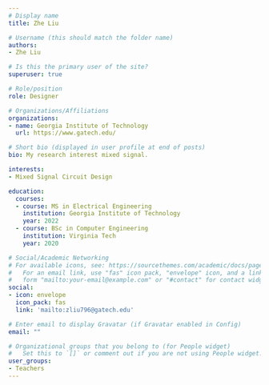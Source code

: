 ```yaml
---
# Display name
title: Zhe Liu

# Username (this should match the folder name)
authors:
- Zhe Liu

# Is this the primary user of the site?
superuser: true

# Role/position
role: Designer

# Organizations/Affiliations
organizations:
- name: Georgia Institute of Technology
  url: https://www.gatech.edu/

# Short bio (displayed in user profile at end of posts)
bio: My research interest mixed signal.

interests:
- Mixed Signal Circuit Design

education:
  courses:
  - course: MS in Electrical Engineering
    institution: Georgia Institute of Technology
    year: 2022
  - course: BSc in Computer Engineering
    institution: Virginia Tech
    year: 2020

# Social/Academic Networking
# For available icons, see: https://sourcethemes.com/academic/docs/page-builder/#icons
#   For an email link, use "fas" icon pack, "envelope" icon, and a link in the
#   form "mailto:your-email@example.com" or "#contact" for contact widget.
social:
- icon: envelope
  icon_pack: fas
  link: 'mailto:zliu796@gatech.edu'

# Enter email to display Gravatar (if Gravatar enabled in Config)
email: ""

# Organizational groups that you belong to (for People widget)
#   Set this to `[]` or comment out if you are not using People widget.
user_groups:
- Teachers
---
```

